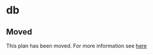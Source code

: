 # db

## Moved

This plan has been moved. For more information see [here](https://github.com/habitat-sh/core-plans#additional-plans)
